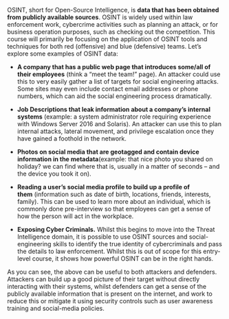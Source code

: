 OSINT, short for Open-Source Intelligence, is **data that has been obtained from publicly available sources**. OSINT is widely used within law enforcement work, cybercrime activities such as planning an attack, or for business operation purposes, such as checking out the competition. This course will primarily be focusing on the application of OSINT tools and techniques for both red (offensive) and blue (defensive) teams. Let’s explore some examples of OSINT data:

- **A company that has a public web page that introduces some/all of their employees** (think a “meet the team!” page). An attacker could use this to very easily gather a list of targets for social engineering attacks. Some sites may even include contact email addresses or phone numbers, which can aid the social engineering process dramatically.

- **Job Descriptions that leak information about a company’s internal systems** (example: a system administrator role requiring experience with Windows Server 2016 and Solaris). An attacker can use this to plan internal attacks, lateral movement, and privilege escalation once they have gained a foothold in the network.

- **Photos on social media that are geotagged and contain device information in the metadata**(example: that nice photo you shared on holiday? we can find where that is, usually in a matter of seconds – and the device you took it on).

- **Reading a user’s social media profile to build up a profile of them** (information such as date of birth, locations, friends, interests, family). This can be used to learn more about an individual, which is commonly done pre-interview so that employees can get a sense of how the person will act in the workplace.

- **Exposing Cyber Criminals.** Whilst this begins to move into the Threat Intelligence domain, it is possible to use OSINT sources and social-engineering skills to identify the true identity of cybercriminals and pass the details to law enforcement. Whilst this is out of scope for this entry-level course, it shows how powerful OSINT can be in the right hands.

As you can see, the above can be useful to both attackers and defenders. Attackers can build up a good picture of their target without directly interacting with their systems, whilst defenders can get a sense of the publicly available information that is present on the internet, and work to reduce this or mitigate it using security controls such as user awareness training and social-media policies.